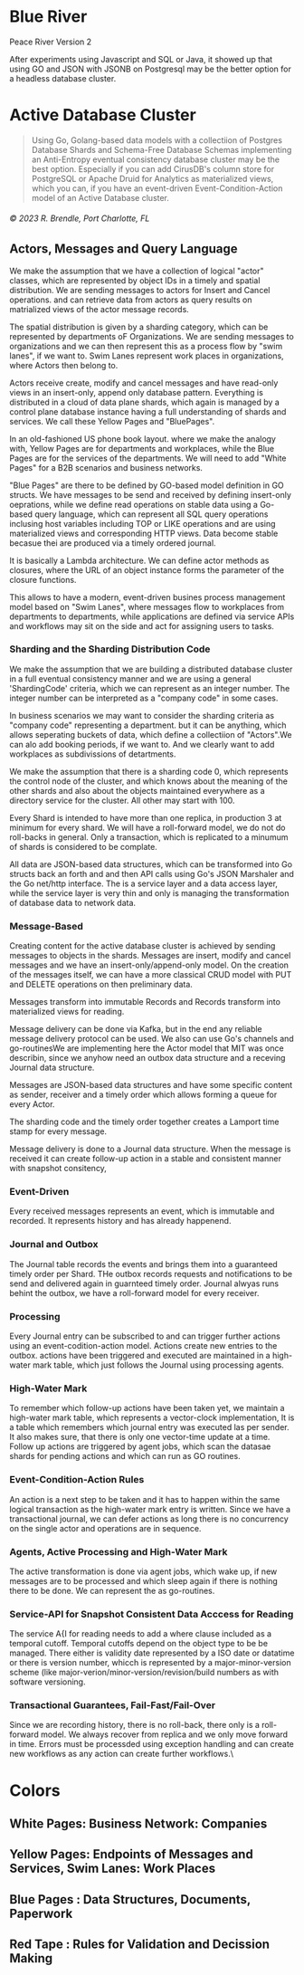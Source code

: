 # Blue River

Peace River Version 2

After experiments using Javascript and SQL or Java, it showed up that using GO and JSON with JSONB on Postgresql may be the better option for a headless database cluster. 

# Active Database Cluster

> Using Go, Golang-based data models with a collectiion of Postgres Database Shards and Schema-Free Database Schemas implementing an Anti-Entropy eventual consistency database cluster may be the best option. Especially if you can add CirusDB's column store for PostgreSQL or Apache Druid for Analytics as materialized views, which you can, if you have an event-driven Event-Condition-Action model of an Active Database cluster.  

###### &copy; 2023 R. Brendle, Port Charlotte, FL
  
## Actors, Messages and Query Language
We make the assumption that we have a collection of logical "actor" classes, which are represented by object IDs in a timely and spatial distribution. We are sending messages to actors for Insert and Cancel operations. and can retrieve data from actors as query results on matrialized views of the actor message records.

The spatial distribution is given by a sharding category, which can be represented by departments oF Organizations. We are sending messages to organizations and we can then represent this as a process flow by "swim lanes", if we want to. Swim Lanes represent work places in organizations, where Actors then belong to.

Actors receive create, modify and cancel messages and have read-only views in an insert-only, append only database pattern. Everything is distributed in a cloud of data plane shards, which again is managed by a control plane database instance having a full understanding of shards and services. We call these Yellow Pages and "BluePages".

In an old-fashioned US phone book layout. where we make the analogy with,  Yellow Pages are for departments and workplaces, while the Blue Pages are for the services of the departments. We will need to add "White Pages" for a B2B scenarios and business networks.

"Blue Pages" are there to be defined by GO-based model definition in GO structs. We have messages to be send and received by defining insert-only oeprations, while we define read operations on stable data using a Go-based query language, which can represent all SQL query operations inclusing host variables including TOP or LIKE operations and are using materialized views and corresponding HTTP views. Data become stable becasue thei are produced via a timely ordered journal.

It is basically a Lambda architecture. We can define actor methods as closures, where the URL of an object instance forms the parameter of the closure functions.

This allows to have a modern, event-driven busines process management model based on "Swim Lanes", where messages flow to workplaces from departments to departments, while applications are defined via service APIs and workflows may sit on the side and act for assigning users to tasks.

### Sharding and the Sharding Distribution Code

We make the assumption that we are building a distributed database cluster in a full eventual consistency manner and we are using a general 'ShardingCode' criteria, which we can represent as an integer number. The integer number can be interpreted as a "company code" in some cases.

In business scenarios we may want to consider the sharding criteria as "company code" representing a department. but it can be anything, which allows seperating buckets of data, which define a collectiion of "Actors".We can alo add booking periods, if we want to. And we clearly want to add workplaces as subdivissions of detartments.

We make the assumption that there is a sharding code 0, which represents the control node of the cluster, and which knows about the meaning of the other shards and also about the objects maintained everywhere as a directory service for the cluster. All other may start with 100.

Every Shard is intended to have more than one replica, in production 3 at minimum for every shard. We will have a roll-forward model, we do not do roll-backs in general. Only a transaction, which is replicated to a minumum of shards is considered to be complate.

All data are JSON-based data structures, which can be transformed into Go structs back an forth and and then API calls using Go's JSON Marshaler and the Go net/http interface. The is a service layer and a data access layer, while the service layer is very thin and only is managing the transformation of database data to network data.

### Message-Based

Creating content for the active database cluster is achieved by sending messages to objects in the shards. Messages are insert, modify and cancel messages and we have an insert-only/append-only model. On the creation of the messages itself, we can have a more classical CRUD model with PUT and DELETE operations on then preliminary data.

Messages transform into immutable Records and Records transform into materialized views for reading. 

Message delivery can be done via Kafka, but in the end any reliable message delivery protocol can be used.  We also can use Go's channels and go-routinesWe are implementing here the Actor model that MIT was once describin, since we anyhow need an outbox data structure and a receving Journal data structure.

Messages are JSON-based data structures and have some specific content as sender, receiver and a timely order which allows forming a queue for every Actor.

The sharding code and the timely order together creates a Lamport time stamp for every message.

Message delivery is done to a Journal data structure. When the message is received it can create follow-up action in a stable and consistent manner with snapshot consitency,


### Event-Driven

Every received messages represents an event, which is immutable and recorded. It represents history and has already happenend.

### Journal and Outbox

The Journal table records the events and brings them into a guaranteed timely order per Shard. THe outbox records requests and notifications to be send and delivered again in guarnteed timely order. Journal alwyas runs behint the outbox, we have a roll-forward model for every receiver.

### Processing
Every Journal entry can be subscribed to and can trigger further actions using an event-codition-action model. Actions create new entries to the outbox.  actions have been triggered and executed are maintained in a high-water mark table, which just follows the Journal using processing agents.

### High-Water Mark
To remember which follow-up actions have been taken yet, we maintain a high-water mark table, which represents a vector-clock implementation, It is a table which remembers which journal entry was executed las per sender.  It also makes sure, that there is only one  vector-time update at a time. Follow up actions are triggered by agent jobs, which scan the datasae shards for pending actions and which can run as GO routines.

### Event-Condition-Action Rules

An action is a next step to be taken and it has to happen within the same logical transaction as the high-water mark entry is written. Since we have a transactional journal, we can defer actions as long there is no concurrency on the single actor and operations are in sequence.

### Agents, Active Processing and High-Water Mark
The active transformation is done via agent jobs, which wake up, if new messages are to be processed and which sleep again if there is nothing there to be done. We can represent the as go-routines.

### Service-API for Snapshot Consistent Data Acccess for Reading
The service A{I for reading needs to add a where clause included as a temporal cutoff. Temporal cutoffs depend on the object type to be be managed. There either is validity date represented by a ISO date or datatime or there is version number, whicch is represented by a major-minor-version scheme (like major-verion/minor-version/revision/build numbers as with software versioning.

### Transactional Guarantees, Fail-Fast/Fail-Over
Since we are recording history, there is no roll-back, there only is a roll-forward model. We always recover from replica and we only move forward in time.
Errors must be processded using exception handling and can create new workflows as any action can create further workflows.\

# Colors
## White Pages: Business Network: Companies
## Yellow Pages: Endpoints of Messages and Services, Swim Lanes: Work Places
## Blue Pages : Data Structures, Documents, Paperwork
## Red Tape : Rules for Validation and Decission Making

> 

